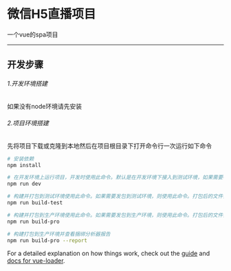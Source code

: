 # 微信H5直播项目

一个vue的spa项目

------

## 开发步骤

###### 1.开发环境搭建

如果没有node环境请先安装

[node]: https://nodejs.org/zh-cn/

###### 2.项目环境搭建

先将项目下载或克隆到本地然后在项目根目录下打开命令行一次运行如下命令

``` bash
# 安装依赖
npm install

# 在开发环境上运行项目，开发时使用此命令。默认是在开发环境下接入到测试环境，如果需要在开发环境上接入生产环境来调试生产环境的bug需要将项目中/config/index.js文件中的DEV_TEST变量设为false
npm run dev

# 构建并打包到测试环境使用此命令。如果需要发包到测试环境，则使用此命令。打包后的文件会放到dist目录下，将dist目录下的所有文件上传到测试服务器即可。
npm run build-test

# 构建并打包到生产环境使用此命令。如果需要发包到生产环境，则使用此命令。打包后的文件会放到dist目录下，将dist目录下的所有文件上传到生产服务器即可。
npm run build-pro

# 构建打包到生产环境并查看捆绑分析器报告
npm run build-pro --report
```

For a detailed explanation on how things work, check out the [guide](http://vuejs-templates.github.io/webpack/) and [docs for vue-loader](http://vuejs.github.io/vue-loader).
